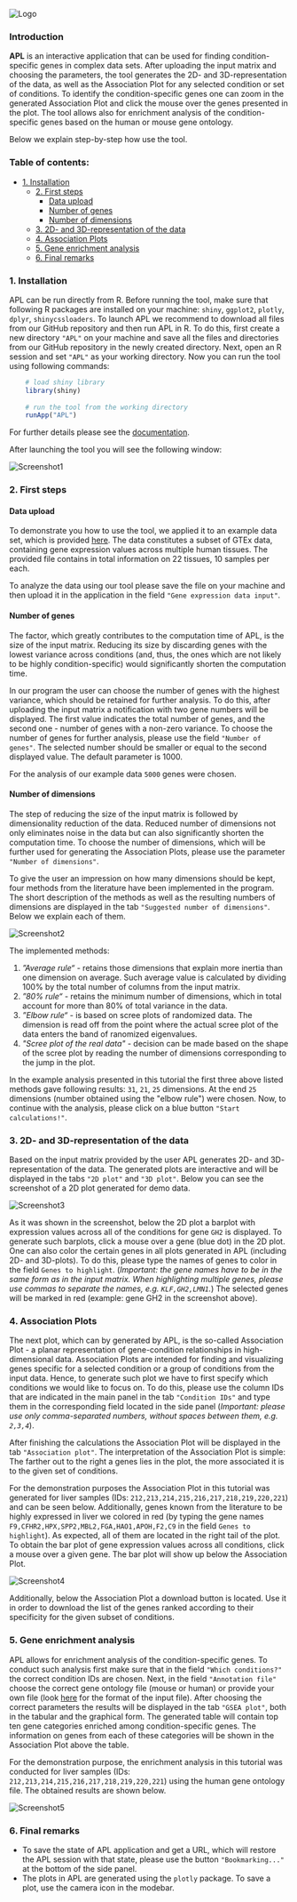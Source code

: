 ![Logo](https://github.com/elagralinska/APL/blob/master/img_folder/APL_logo.png)


### Introduction

**APL** is an interactive application that can be used for finding condition-specific genes in complex data sets. After uploading the input matrix and choosing the parameters, the tool generates the 2D- and 3D-representation of the data, as well as the Association Plot for any selected condition or set of conditions. To identify the condition-specific genes one can zoom in the generated Association Plot and click the mouse over the genes presented in the plot. The tool allows also for enrichment analysis of the condition-specific genes based on the human or mouse gene ontology. 

Below we explain step-by-step how use the tool.

### Table of contents:

  + [1.  Installation](#1--installation)
    + [2.  First steps](#2--first-steps)
      - [Data upload](#data-upload)
      - [Number of genes](#number-of-genes)
      - [Number of dimensions](#number-of-dimensions)
    + [3.  2D- and 3D-representation of the data](#3--2d--and-3d-representation-of-the-data)
    + [4.  Association Plots](#4--association-plots)
    + [5.  Gene enrichment analysis](#5--gene-enrichment-analysis)
    + [6.  Final remarks](#6--final-remarks)


### 1.  Installation

APL can be run directly from R. Before running the tool, make sure that following R packages are installed on your machine: `shiny`, `ggplot2`, `plotly`, `dplyr`, `shinycssloaders`. To launch APL we recommend to download all files from our GitHub repository and then run APL in R. To do this, first create a new directory `"APL"` on your machine and save all the files and directories from our GitHub repository in the newly created directory. Next, open an R session and set `"APL"` as your working directory. Now you can run the tool using following commands:
   
  ```R
      # load shiny library
      library(shiny)
      
      # run the tool from the working directory
      runApp("APL")
  ```
  
For further details please see the [documentation](https://github.com/elagralinska/associationplots/blob/master/README.md).

After launching the tool you will see the following window:

![Screenshot1](screenshots/Screenshot_1.png)

### 2.  First steps

#### Data upload
To demonstrate you how to use the tool, we applied it to an example data set, which is provided [here](https://github.com/elagralinska/APL/blob/master/TUTORIAL/input_matrix_DEMO.txt). The data constitutes a subset of GTEx data, containing gene expression values across multiple human tissues. The provided file contains in total information on 22 tissues, 10 samples per each. 

To analyze the data using our tool please save the file on your machine and then upload it in the application in the field `"Gene expression data input"`.


#### Number of genes
The factor, which greatly contributes to the computation time of APL, is the size of the input matrix. Reducing its size by discarding genes with the lowest variance across conditions (and, thus, the ones which are not likely to be highly condition-specific) would significantly shorten the computation time. 

In our program the user can choose the number of genes with the highest variance, which should be retained for further analysis. To do this, after uploading the input matrix a notification with two gene numbers will be displayed. The first value indicates the total number of genes, and the second one - number of genes with a non-zero variance. To choose the number of genes for further analysis, please use the field `"Number of genes"`. The selected number should be smaller or equal to the second displayed value. The default parameter is 1000.

For the analysis of our example data `5000` genes were chosen.

#### Number of dimensions
The step of reducing the size of the input matrix is followed by dimensionality reduction of the data. Reduced number of dimensions not only eliminates noise in the data but can also significantly shorten the computation time. To choose the number of dimensions, which will be further used for generating the Association Plots, please use the parameter `"Number of dimensions"`.

To give the user an impression on how many dimensions should be kept, four methods from the literature have been implemented in the program. The short description of the methods as well as the resulting numbers of dimensions are displayed in the tab `"Suggested number of dimensions"`. Below we explain each of them.

![Screenshot2](screenshots/Screenshot_2.png)



The implemented methods:
1.  *”Average rule“* - retains those dimensions that explain more inertia than one dimension on average. Such average value is calculated by dividing 100% by the total number of columns from the input matrix.
2.  *”80% rule“* - retains the minimum number of dimensions, which in total account for more than 80% of total variance in the data.
3.  *”Elbow rule“* - is based on scree plots of randomized data. The dimension is read off from the point where the actual
scree plot of the data enters the band of ranomized eigenvalues.
4.  *"Scree plot of the real data"* - decision can be made based on the shape of the scree plot by reading the number of dimensions corresponding to the jump in the plot.


In the example analysis presented in this tutorial the first three above listed methods gave following results: `31`, `21`, `25` dimensions. At the end `25` dimensions (number obtained using the "elbow rule") were chosen.
Now, to continue with the analysis, please click on a blue button `"Start calculations!"`.

### 3.  2D- and 3D-representation of the data
Based on the input matrix provided by the user APL generates 2D- and 3D- representation of the data. The generated plots are interactive and will be displayed in the tabs `"2D plot"` and `"3D plot"`. Below you can see the screenshot of a 2D plot generated for demo data.

![Screenshot3](screenshots/Screenshot_3.png)

As it was shown in the screenshot, below the 2D plot a barplot with expression values across all of the conditions for gene `GH2` is displayed. To generate such barplots, click a mouse over a gene (blue dot) in the 2D plot. 
One can also color the certain genes in all plots generated in APL (including 2D- and 3D-plots). To do this, please type the names of genes to color in the field `Genes to highlight`. (*Important: the gene names have to be in the same form as in the input matrix. When highlighting multiple genes, please use commas to separate the names, e.g. `KLF,GH2,LMN1`.*) The selected genes will be marked in red (example: gene GH2 in the screenshot above). 


### 4.  Association Plots
The next plot, which can by generated by APL, is the so-called Association Plot - a planar representation of gene-condition relationships in high-dimensional data. Association Plots are intended for finding and visualizing genes specific for a selected condition or a group of conditions from the input data. Hence, to generate such plot we have to first specify which conditions we would like to focus on. To do this, please use the column IDs that are indicated in the main panel in the tab `"Condition IDs"` and type them in the corresponding field located in the side panel (*Important: please use only comma-separated numbers, without spaces between them, e.g. `2,3,4`*). 

After finishing the calculations the Association Plot will be displayed in the tab `"Association plot"`. The interpretation of the Association Plot is simple: The farther out to the right a genes lies in the plot, the more associated it is to the given set of conditions. 

For the demonstration purposes the Association Plot in this tutorial was generated for liver samples (IDs: `212,213,214,215,216,217,218,219,220,221`) and can be seen below. Additionally, genes known from the literature to be highly expressed in liver we colored in red (by typing the gene names `F9,CFHR2,HPX,SPP2,MBL2,FGA,HAO1,APOH,F2,C9` in the field `Genes to highlight`). As expected, all of them are located in the right tail of the plot. To obtain the bar plot of gene expression values across all conditions, click a mouse over a given gene. The bar plot will show up below the Association Plot. 


![Screenshot4](screenshots/Screenshot_4.png)

Additionally, below the Association Plot a download button is located. Use it in order to download the list of the genes ranked according to their specificity for the given subset of conditions.

### 5.  Gene enrichment analysis
APL allows for enrichment analysis of the condition-specific genes. To conduct such analysis first make sure that in the field `"Which conditions?"` the correct condition IDs are chosen. Next, in the field `"Annotation file"` choose the correct gene ontology file (mouse or human) or provide your own file (look [here](https://github.com/elagralinska/APL/blob/master/TUTORIAL/annotation_file_FORMAT.txt) for the format of the input file). 
After choosing the correct parameters the results will be displayed in the tab `"GSEA plot"`, both in the tabular and the graphical form. The generated table will contain top ten gene categories enriched among condition-specific genes. The information on genes from each of these categories will be shown in the Association Plot above the table.

For the demonstration purpose, the enrichment analysis in this tutorial was conducted for liver samples (IDs: `212,213,214,215,216,217,218,219,220,221`) using the human gene ontology file. The obtained results are shown below.

![Screenshot5](screenshots/Screenshot_5.png)


### 6.  Final remarks
- To save the state of APL application and get a URL, which will restore the APL session with that state, please use the button `"Bookmarking..."` at the bottom of the side panel.
- The plots in APL are generated using the `plotly` package. To save a plot, use the camera icon in the modebar.


